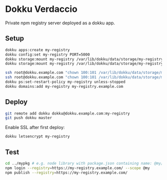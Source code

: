 # Dokku Verdaccio

Private npm registry server deployed as a dokku app.

## Setup

```bash
dokku apps:create my-registry
dokku config:set my-registry PORT=5000
dokku storage:mount my-registry /var/lib/dokku/data/storage/my-registry:/verdaccio/storage
dokku storage:mount my-registry /var/lib/dokku/data/storage/my-registry-conf:/verdaccio/conf

ssh root@dokku.example.com "chown 100:101 /var/lib/dokku/data/storage/my-registry/"
ssh root@dokku.example.com "chown 100:101 /var/lib/dokku/data/storage/my-registry-conf/"
dokku ps:set-restart-policy my-registry unless-stopped
dokku domains:add my-registry my-registry.example.com
```

## Deploy

```bash
git remote add dokku dokku@dokku.example.com:my-registry
git push dokku master
```

Enable SSL after first deploy:

```bash
dokku letsencrypt my-registry
```

## Test

```bash
cd ../mypkg # e.g. node library with package.json containing name: @my/pkg
npm login --registry=https://my-registry.example.com/ --scope @my
npm publish --registry=https://my-registry.example.com/
```
